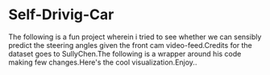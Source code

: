# Self-Drivig-Car
The following is a fun project wherein i tried to see whether we can sensibly predict the steering angles given the front cam video-feed.Credits for the dataset goes to SullyChen.The following is a wrapper around his code making few changes.Here's the cool visualization.Enjoy..
